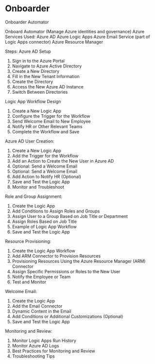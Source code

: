 # Onboarder
Onboarder Automator

Onboard Automator (Manage Azure identities and governance)
Azure Services Used:
Azure AD
Azure Logic Apps
Azure Email Service (part of Logic Apps connector)
Azure Resource Manager

Steps:
Azure AD Setup
1.	Sign in to the Azure Portal
2.	Navigate to Azure Active Directory
3.	Create a New Directory
4.	Fill in the New Tenant Information
5.	Create the Directory
6.	Access the New Azure AD Instance
7.	Switch Between Directories

Logic App Workflow Design
1.	Create a New Logic App
2.	Configure the Trigger for the Workflow
3.	Send Welcome Email to New Employee
4.	Notify HR or Other Relevant Teams
5.	Complete the Workflow and Save

Azure AD User Creation:
1.	Create a New Logic App
2.	Add the Trigger for the Workflow
3.	Add an Action to Create the New User in Azure AD
4.	Optional: Send a Welcome Email
5.	Optional: Send a Welcome Email
6.	Add Action to Notify HR (Optional)
7.	Save and Test the Logic App
8.	Monitor and Troubleshoot

Role and Group Assignment:
1.	Create the Logic App
2.	Add Conditions to Assign Roles and Groups
3.	Assign User to a Group Based on Job Title or Department
4.	Assign Roles Based on Job Title
5.	Example of Logic App Workflow
6.	Save and Test the Logic App

Resource Provisioning:
1.	Create the Logic App Workflow
2.	Add ARM Connector to Provision Resources
3.	Provisioning Resources Using the Azure Resource Manager (ARM) Connector
4.	Assign Specific Permissions or Roles to the New User
5.	Notify the Employee or Team
6.	Test and Monitor

Welcome Email:
1.	Create the Logic App
2.	Add the Email Connector
3.	Dynamic Content in the Email
4.	Add Conditions or Additional Customizations (Optional)
5.	Save and Test the Logic App

Monitoring and Review:
1.	Monitor Logic Apps Run History
2.	Monitor Azure AD Logs
3.	Best Practices for Monitoring and Review
4.	Troubleshooting Tips
